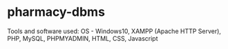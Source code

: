 # pharmacy-dbms
Tools and software used:
OS - Windows10,
XAMPP (Apache HTTP Server),
PHP,
MySQL,
PHPMYADMIN,
HTML, CSS, Javascript
